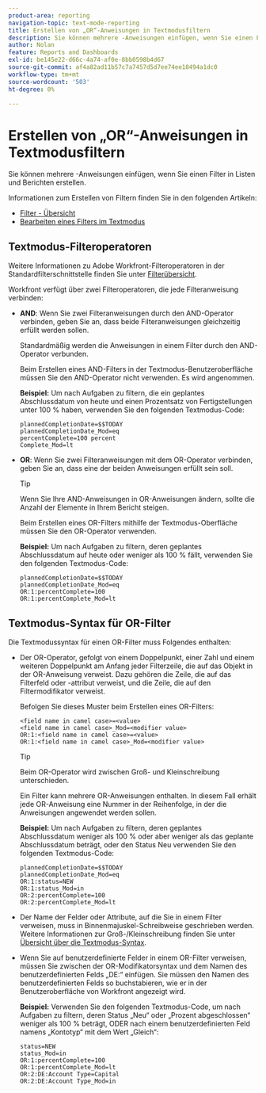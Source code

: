 ```yaml
---
product-area: reporting
navigation-topic: text-mode-reporting
title: Erstellen von „OR“-Anweisungen in Textmodusfiltern
description: Sie können mehrere -Anweisungen einfügen, wenn Sie einen Filter in Listen und Berichten erstellen.
author: Nolan
feature: Reports and Dashboards
exl-id: be145e22-d66c-4a74-af0e-8bb0598b4d67
source-git-commit: af4a82ad11b57c7a7457d5d7ee74ee18494a1dc0
workflow-type: tm+mt
source-wordcount: '503'
ht-degree: 0%

---
```


# Erstellen von „OR“-Anweisungen in Textmodusfiltern

Sie können mehrere -Anweisungen einfügen, wenn Sie einen Filter in Listen und Berichten erstellen.

Informationen zum Erstellen von Filtern finden Sie in den folgenden Artikeln:

* [Filter - Übersicht](/help/quicksilver/reports-and-dashboards/reports/reporting-elements/filters-overview.md)
* [Bearbeiten eines Filters im Textmodus](/help/quicksilver/reports-and-dashboards/reports/text-mode/edit-text-mode-in-filter.md)

## Textmodus-Filteroperatoren

Weitere Informationen zu Adobe Workfront-Filteroperatoren in der Standardfilterschnittstelle finden Sie unter [Filterübersicht](/help/quicksilver/reports-and-dashboards/reports/reporting-elements/filters-overview.md).

Workfront verfügt über zwei Filteroperatoren, die jede Filteranweisung verbinden:

* **AND**: Wenn Sie zwei Filteranweisungen durch den AND-Operator verbinden, geben Sie an, dass beide Filteranweisungen gleichzeitig erfüllt werden sollen.

  Standardmäßig werden die Anweisungen in einem Filter durch den AND-Operator verbunden.

  Beim Erstellen eines AND-Filters in der Textmodus-Benutzeroberfläche müssen Sie den AND-Operator nicht verwenden. Es wird angenommen.

  **Beispiel:** Um nach Aufgaben zu filtern, die ein geplantes Abschlussdatum von heute und einen Prozentsatz von Fertigstellungen unter 100 % haben, verwenden Sie den folgenden Textmodus-Code:

  ```
  plannedCompletionDate=$$TODAY
  plannedCompletionDate_Mod=eq 
  percentComplete=100 percent
  Complete_Mod=lt
  ```

* **OR**: Wenn Sie zwei Filteranweisungen mit dem OR-Operator verbinden, geben Sie an, dass eine der beiden Anweisungen erfüllt sein soll.

  >[!TIP]
  >
  >Wenn Sie Ihre AND-Anweisungen in OR-Anweisungen ändern, sollte die Anzahl der Elemente in Ihrem Bericht steigen.

  Beim Erstellen eines OR-Filters mithilfe der Textmodus-Oberfläche müssen Sie den OR-Operator verwenden.

  **Beispiel:** Um nach Aufgaben zu filtern, deren geplantes Abschlussdatum auf heute oder weniger als 100 % fällt, verwenden Sie den folgenden Textmodus-Code:

  ```
  plannedCompletionDate=$$TODAY
  plannedCompletionDate_Mod=eq
  OR:1:percentComplete=100
  OR:1:percentComplete_Mod=lt
  ```

## Textmodus-Syntax für OR-Filter

Die Textmodussyntax für einen OR-Filter muss Folgendes enthalten:

* Der OR-Operator, gefolgt von einem Doppelpunkt, einer Zahl und einem weiteren Doppelpunkt am Anfang jeder Filterzeile, die auf das Objekt in der OR-Anweisung verweist. Dazu gehören die Zeile, die auf das Filterfeld oder -attribut verweist, und die Zeile, die auf den Filtermodifikator verweist.

  Befolgen Sie dieses Muster beim Erstellen eines OR-Filters:

  ```
  <field name in camel case>=<value>
  <field name in camel case>_Mod=<modifier value>
  OR:1:<field name in camel case>=<value>
  OR:1:<field name in camel case>_Mod=<modifier value>
  ```

  >[!TIP]
  >
  >Beim OR-Operator wird zwischen Groß- und Kleinschreibung unterschieden.

  Ein Filter kann mehrere OR-Anweisungen enthalten. In diesem Fall erhält jede OR-Anweisung eine Nummer in der Reihenfolge, in der die Anweisungen angewendet werden sollen.

  **Beispiel:** Um nach Aufgaben zu filtern, deren geplantes Abschlussdatum weniger als 100 % oder aber weniger als das geplante Abschlussdatum beträgt, oder den Status Neu verwenden Sie den folgenden Textmodus-Code:

  ```
  plannedCompletionDate=$$TODAY
  plannedCompletionDate_Mod=eq
  OR:1:status=NEW
  OR:1:status_Mod=in
  OR:2:percentComplete=100
  OR:2:percentComplete_Mod=lt
  ```

* Der Name der Felder oder Attribute, auf die Sie in einem Filter verweisen, muss in Binnenmajuskel-Schreibweise geschrieben werden. Weitere Informationen zur Groß-/Kleinschreibung finden Sie unter [Übersicht über die Textmodus-Syntax](../../../reports-and-dashboards/reports/text-mode/text-mode-syntax-overview.md).
* Wenn Sie auf benutzerdefinierte Felder in einem OR-Filter verweisen, müssen Sie zwischen der OR-Modifikatorsyntax und dem Namen des benutzerdefinierten Felds „DE:“ einfügen. Sie müssen den Namen des benutzerdefinierten Felds so buchstabieren, wie er in der Benutzeroberfläche von Workfront angezeigt wird.

  **Beispiel:** Verwenden Sie den folgenden Textmodus-Code, um nach Aufgaben zu filtern, deren Status „Neu“ oder „Prozent abgeschlossen“ weniger als 100 % beträgt, ODER nach einem benutzerdefinierten Feld namens „Kontotyp“ mit dem Wert „Gleich“:

  ```
  status=NEW
  status_Mod=in
  OR:1:percentComplete=100
  OR:1:percentComplete_Mod=lt
  OR:2:DE:Account Type=Capital
  OR:2:DE:Account Type_Mod=in
  ```
